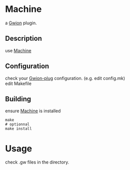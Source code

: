 # Machine
  a [Gwion](https://github.com/Gwion/Gwion) plugin.  
## Description
use [Machine](https://github.com/.../Machine)
## Configuration
check your [Gwion-plug](https://github.com/Gwion/Gwion-plug) configuration. (e.g. edit config.mk)  
edit Makefile
## Building
ensure [Machine](https://github.com/.../Machine) is installed
```
make
# optionnal
make install
```
# Usage
check .gw files in the directory.
